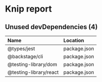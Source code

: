 # Knip report

## Unused devDependencies (4)

| Name                   | Location     |
|:-----------------------|:-------------|
| @types/jest            | package.json |
| @backstage/cli         | package.json |
| @testing-library/dom   | package.json |
| @testing-library/react | package.json |

